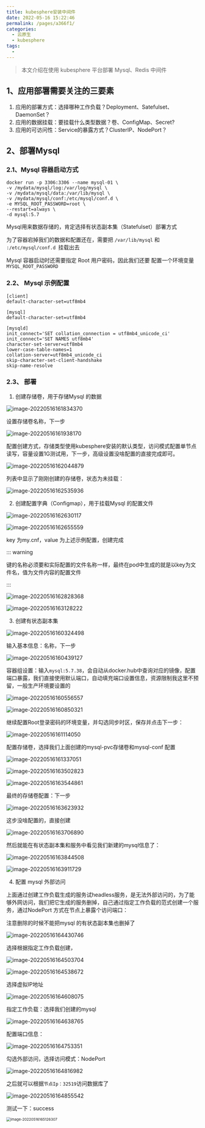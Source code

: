 ```yaml
---
title: kubesphere安装中间件
date: 2022-05-16 15:22:46
permalink: /pages/a366f1/
categories:
  - 云原生
  - kubesphere
tags:
  - 
---
```


> 本文介绍在使用 kubesphere 平台部署 Mysql、Redis 中间件 

## 1、应用部署需要关注的三要素

1. 应用的部署方式：选择哪种工作负载？Deployment、Satefulset、DaemonSet？
2. 应用的数据挂载：要挂载什么类型数据？卷、ConfigMap、Secret?
3. 应用的可访问性：Service的暴露方式？ClusterIP、NodePort？



## 2、部署Mysql

### 2.1、Mysql 容器启动方式

```shell
docker run -p 3306:3306 --name mysql-01 \
-v /mydata/mysql/log:/var/log/mysql \
-v /mydata/mysql/data:/var/lib/mysql \
-v /mydata/mysql/conf:/etc/mysql/conf.d \
-e MYSQL_ROOT_PASSWORD=root \
--restart=always \
-d mysql:5.7 
```

Mysql用来数据存储的，肯定选择有状态副本集（Statefulset）部署方式

为了容器宕掉我们的数据和配置还在，需要把 `/var/lib/mysql` 和 `:/etc/mysql/conf.d `挂载出去

Mysql 容器启动时还需要指定 Root 用户密码，因此我们还要 配置一个环境变量 `MYSQL_ROOT_PASSWORD`

### 2.2、 Mysql 示例配置

```
[client]
default-character-set=utf8mb4
 
[mysql]
default-character-set=utf8mb4
 
[mysqld]
init_connect='SET collation_connection = utf8mb4_unicode_ci'
init_connect='SET NAMES utf8mb4'
character-set-server=utf8mb4
lower-case-table-names=1
collation-server=utf8mb4_unicode_ci
skip-character-set-client-handshake
skip-name-resolve
```

### 2.3、 部署

1. 创建存储卷，用于存储Mysql 的数据

![image-20220516161834370](http://img.zhoubg.cn/static/image-20220516161834370.png)

设置存储卷名称，下一步

![image-20220516161938170](http://img.zhoubg.cn/static/image-20220516161938170.png)

配置创建方式，存储类型使用kubesphere安装的默认类型，访问模式配置单节点读写，容量设置1G测试用，下一步，高级设置没啥配置的直接完成即可。

![image-20220516162044879](http://img.zhoubg.cn/static/image-20220516162044879.png)



列表中显示了刚刚创建的存储卷，状态为未挂载：

![image-20220516162535936](http://img.zhoubg.cn/static/image-20220516162535936.png)

2. 创建配置字典（Configmap），用于挂载Mysql 的配置文件

![image-20220516162630117](http://img.zhoubg.cn/static/image-20220516162630117.png)



![image-20220516162655559](http://img.zhoubg.cn/static/image-20220516162655559.png)

key 为my.cnf，value 为上述示例配置，创建完成

::: warning

键的名称必须要和实际配置的文件名称一样，最终在pod中生成的就是以key为文件名，值为文件内容的配置文件

:::

![image-20220516162828368](http://img.zhoubg.cn/static/image-20220516162828368.png)

![image-20220516163128222](http://img.zhoubg.cn/static/image-20220516163128222.png)

3. 创建有状态副本集

![image-20220516160324498](http://img.zhoubg.cn/static/image-20220516160324498.png)

输入基本信息：名称，下一步

![image-20220516160439127](http://img.zhoubg.cn/static/image-20220516160439127.png)

容器组设置：输入`mysql:5.7.38`，会自动从docker.hub中查询对应的镜像，配置端口暴露，我们直接使用默认端口，自动填充端口设置信息，资源限制我这里不预留，一般生产环境要设置的

![image-20220516160556557](http://img.zhoubg.cn/static/image-20220516160556557.png)

![image-20220516160850321](http://img.zhoubg.cn/static/image-20220516160850321.png)

继续配置Root登录密码的环境变量，并勾选同步时区，保存并点击下一步：

![image-20220516161114050](http://img.zhoubg.cn/static/image-20220516161114050.png)

配置存储卷，选择我们上面创建的mysql-pvc存储卷和mysql-conf 配置

![image-20220516161337051](http://img.zhoubg.cn/static/image-20220516161337051.png)

![image-20220516163502823](http://img.zhoubg.cn/static/image-20220516163502823.png)

![image-20220516163544861](http://img.zhoubg.cn/static/image-20220516163544861.png)

最终的存储卷配置：下一步

![image-20220516163623932](http://img.zhoubg.cn/static/image-20220516163623932.png)

这步没啥配置的，直接创建

![image-20220516163706890](http://img.zhoubg.cn/static/image-20220516163706890.png)

然后就能在有状态副本集和服务中看见我们新建的mysql信息了：

![image-20220516163844508](http://img.zhoubg.cn/static/image-20220516163844508.png)

![image-20220516163911729](http://img.zhoubg.cn/static/image-20220516163911729.png)

4. 配置 mysql 外部访问

上面通过创建工作负载生成的服务试headless服务，是无法外部访问的，为了能够外网访问，我们把它生成的服务删掉，自己通过指定工作负载的范式创建一个服务，通过NodePort 方式在节点上暴露个访问端口：

注意删除的时候不能把mysql 的有状态副本集也删掉了

![image-20220516164430746](http://img.zhoubg.cn/static/image-20220516164430746.png)

选择根据指定工作负载创建，

![image-20220516164503704](http://img.zhoubg.cn/static/image-20220516164503704.png)

![image-20220516164538672](http://img.zhoubg.cn/static/image-20220516164538672.png)

选择虚拟IP地址

![image-20220516164608075](http://img.zhoubg.cn/static/image-20220516164608075.png)

指定工作负载：选择我们创建的mysql

![image-20220516164638765](http://img.zhoubg.cn/static/image-20220516164638765.png)

配置端口信息：

![image-20220516164753351](http://img.zhoubg.cn/static/image-20220516164753351.png)

勾选外部访问，选择访问模式：NodePort

![image-20220516164816982](http://img.zhoubg.cn/static/image-20220516164816982.png)

之后就可以根据`节点Ip：32519`访问数据库了

![image-20220516164855542](http://img.zhoubg.cn/static/image-20220516164855542.png)

测试一下：success

<img src="http://img.zhoubg.cn/static/image-20220516165126307.png" alt="image-20220516165126307" style="zoom:67%;" />
